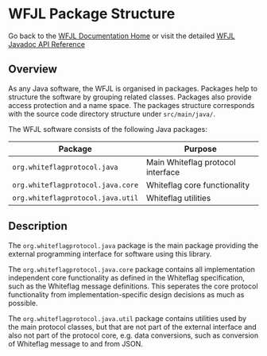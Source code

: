 # WFJL Package Structure

Go back to the [WFJL Documentation Home](../index.md) or visit
the detailed [WFJL Javadoc API Reference](../javadoc)

## Overview

As any Java software, the WFJL is organised in packages.
Packages help to structure the software by grouping related classes. Packages
also provide access protection and a name space. The packages structure
corresponds with the source code directory structure under `src/main/java/`.

The WFJL software consists of the following Java packages:

| Package                           | Purpose                           |
|-----------------------------------|-----------------------------------|
|`org.whiteflagprotocol.java`       | Main Whiteflag protocol interface |
|`org.whiteflagprotocol.java.core`  | Whiteflag core functionality      |
|`org.whiteflagprotocol.java.util`  | Whiteflag utilities               |

## Description

The `org.whiteflagprotocol.java` package is the main package providing the
external programming interface for software using this library.

The `org.whiteflagprotocol.java.core` package contains all implementation
independent core functionality as defined in the Whiteflag specification,
such as the Whiteflag message definitions. This seperates the core
protocol functionality from implementation-specific design decisions
as much as possible.

The `org.whiteflagprotocol.java.util` package contains utilities used by
the main protocol classes, but that are not part of the external interface
and also not part of the protocol core, e.g. data conversions, such as
conversion of Whiteflag message to and from JSON.

